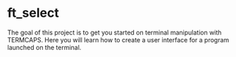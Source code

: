 # ft_select
The goal of this project is to get you started on terminal manipulation with TERMCAPS. Here you will learn how to create a user interface for a program launched on the terminal.
